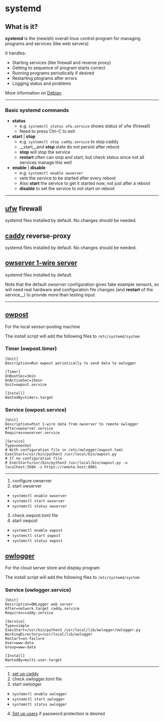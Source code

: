 # systemd

## What is it?

__systemd__ is the (newish) overall linux control program for managing programs and services (like web servers)

It handles:

* Starting services (like firewall and reverse proxy)
* Getting to sequence of program starts correct
* Running programs periodically if desired
* Restarting ptograms after errors
* Logging status and problems

More information on [Debian](https://wiki.debian.org/systemd)

---

### Basic systemd commands

* __status__
  * e.g. `systemctl status ufw.service` shows status of ufw (firewall)
  * Need to press Ctrl-C to exit
* __start__ | __stop__
  * e.g. `systemctl stop caddy.service` to stop caddy
  * __start__and __stop__ state do not persist after reboot
  * __stop__ will stop the service
  * __restart__ often can stop and start, but check status since not all services manage this well
* __enable__ | __disable__
  * e.g. `systemctl enable owserver`
  * sets the service to be started after every reboot
  * Also __start__ the service to get it started now, not just after a reboot
  * __disable__ to set the service to not start on reboot

---

## [ufw](./firewall.md) firewall

systemd files installed by default. No changes should be needed.

## [caddy](./reverse-proxy.md) reverse-proxy

systemd files installed by default. No changes should be needed.

## [owserver 1-wire server](./owserver.md)

systemd files installed by default.

Note that the default *owserver* configuration gives fake example sensors, so will need real hardware and configuration file changes (and __restart__ of the service__) to provide more than testing input.

---

## [owpost](./owpost.md)


For the local sensor-posting machine

The install script will add the following files to `/etc/systemd/system`

### Timer (owpost.timer)
```
[Unit]
Description=Run owpost periotically to send data to owlogger

[Timer]
OnBootSec=3min
OnActiveSec=15min
Unit=owpost.service

[Install]
WantedBy=timers.target
```

### Service (owpost.service)
```
[Unit]
Description=Post 1-wire data from owserver to remote owlogger
After=owserver.service
Requires=owserver.service

[Service]
Type=oneshot
# With configuration file in /etc/owlogger/owpost.toml
ExecStart=/usr/bin/python3 /usr/local/bin/owpost.py
# If no configuration file
# ExecStart=/usr/bin/python3 /usr/local/bin/owpost.py -o localhost:3504 -s https://remote.host:8001
```

---

1. configure owserver
2. start owserver
   
  * `systemctl enable owserver`
  * `systemctl start owserver`
  * `systemctl status owserver`
3. check owpost.toml file
4. start owpost
  * `systemctl enable owpost`
  * `systemctl start owpost`
  * `systemctl status owpost`

## [owlogger](./owlogger.md)


For the cloud server store and display program

The install script will add the following files to `/etc/systemd/system`

### Service (owlogger.service)
```
[Unit]
Description=OWLogger web server
After=network.target caddy.service
Requires=caddy.service

[Service]
Type=simple
ExecStart=/usr/bin/python3 /usr/local/lib/owlogger/owlogger.py 
WorkingDirectory=/usr/local/lib/owlogger
Restart=on-failure
User=www-data
Group=www-data

[Install]
WantedBy=multi-user.target
```

---

1. [set up caddy](./reverse-proxy.md)
2. check owlogger.toml file
3. start owlooger
  * `systemctl enable owlogger`
  * `systemctl start owlogger`
  * `systemctl status owlogger`
4. [Set up users](./owlog_user.md) if password protection is desired
